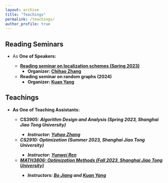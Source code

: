 ```yaml
---
layout: archive
title: "Teachings"
permalink: /teachings/
author_profile: true
---
```


## Reading Seminars
* As <b>One of Speakers<b>:
  * [Reading seminar on localization schemes (Spring 2023)](https://notes.sjtu.edu.cn/s/srjxIefo_)
    * Organizer: [Chihao Zhang](http://chihaozhang.com/)
  * Reading seminar on random graphs (2024)
    * Organizer: [Kuan Yang](https://jhc.sjtu.edu.cn/~kuanyang/)
  
## Teachings
* As <b>One of Teaching Assistants<b>:
  * CS3905: <i>Algorithm Design and Analysis<i> (Spring 2023, Shanghai Jiao Tong University)
    * Instructor: [Yuhao Zhang](http://www.zyhwtc.com/)
  * CS2910: <i>Optimization<i> (Summer 2023, Shanghai Jiao Tong University)
    * Instructor: [Yunwei Ren](https://yunwei-ren.me/)
  * [MATH3806: <i>Optimization Methods<i> (Fall 2023, Shanghai Jiao Tong University)](https://jhc.sjtu.edu.cn/~kuanyang/teaching/MATH3806/)
    * Instructors: [Bo Jiang](https://jhc.sjtu.edu.cn/~bjiang/) and [Kuan Yang](https://jhc.sjtu.edu.cn/~kuanyang/)